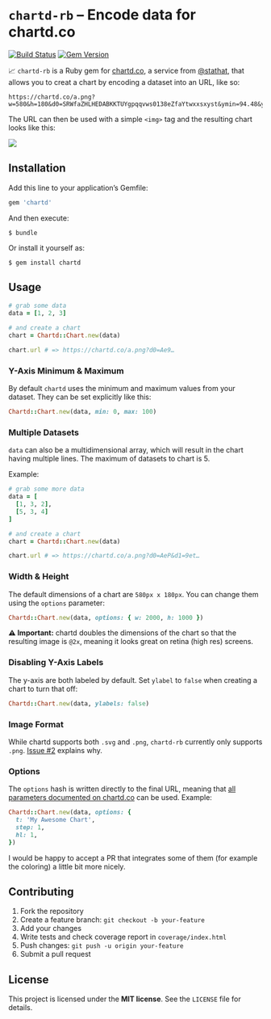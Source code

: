# `chartd-rb` – Encode data for chartd.co

[![Build Status](https://travis-ci.org/commissure/chartd-rb.svg?branch=master)](https://travis-ci.org/commissure/chartd-rb)
[![Gem Version](https://badge.fury.io/rb/chartd.svg)](https://rubygems.org/gems/chartd)

:chart_with_upwards_trend: `chartd-rb` is a Ruby gem for [chartd.co],
a service from [@stathat], that allows you to creat a chart by encoding
a dataset into an URL, like so:

  [chartd.co]: https://chartd.co
  [@stathat]: https://github.com/stathat

```
https://chartd.co/a.png?w=580&h=180&d0=SRWfaZHLHEDABKKTUYgpqqvws0138eZfaYtwxxsxyst&ymin=94.48&ymax=103.3
```

The URL can then be used with a simple `<img>` tag and the resulting
chart looks like this:

<img src="https://chartd.co/a.png?w=580&h=180&d0=SRWfaZHLHEDABKKTUYgpqqvws0138eZfaYtwxxsxyst&ymin=94.48&ymax=103.3">

## Installation


Add this line to your application’s Gemfile:

```ruby
gem 'chartd'
```

And then execute:

```shell
$ bundle
```

Or install it yourself as:

```shell
$ gem install chartd
```


## Usage

```ruby
# grab some data
data = [1, 2, 3]

# and create a chart
chart = Chartd::Chart.new(data)

chart.url # => https://chartd.co/a.png?d0=Ae9…
```

### Y-Axis Minimum & Maximum

By default `chartd` uses the minimum and maximum values from your
dataset. They can be set explicitly like this:

```ruby
Chartd::Chart.new(data, min: 0, max: 100)
```

### Multiple Datasets

`data` can also be a multidimensional array, which will result in the
chart having multiple lines. The maximum of datasets to chart is 5.

Example:

```ruby
# grab some more data
data = [
  [1, 3, 2],
  [5, 3, 4]
]

# and create a chart
chart = Chartd::Chart.new(data)

chart.url # => https://chartd.co/a.png?d0=AeP&d1=9et…
```

### Width & Height

The default dimensions of a chart are `580px x 180px`. You can change
them using the `options` parameter:

```ruby
Chartd::Chart.new(data, options: { w: 2000, h: 1000 })
```

**:warning: Important:** chartd doubles the dimensions of the chart so
that the resulting image is `@2x`, meaning it looks great on retina
(high res) screens.

### Disabling Y-Axis Labels

The y-axis are both labeled by default. Set `ylabel` to `false` when
creating a chart to turn that off:

```ruby
Chartd::Chart.new(data, ylabels: false)
```

### Image Format

While chartd supports both `.svg` and `.png`, `chartd-rb` currently
only supports `.png`. [Issue #2][#2] explains why.

  [#2]: https://github.com/commissure/chartd-rb/issues/2

### Options

The `options` hash is written directly to the final URL, meaning
that [all parameters documented on chartd.co][chartd] can be used.
Example:

  [chartd]: https://chartd.co/

```ruby
Chartd::Chart.new(data, options: {
  t: 'My Awesome Chart',
  step: 1,
  hl: 1,
})
```

I would be happy to accept a PR that integrates some of them (for
example the coloring) a little bit more nicely.


## Contributing

1. Fork the repository
2. Create a feature branch: `git checkout -b your-feature`
3. Add your changes
4. Write tests and check coverage report in `coverage/index.html`
5. Push changes: `git push -u origin your-feature`
6. Submit a pull request


## License

This project is licensed under the **MIT license**. See the `LICENSE`
file for details.
